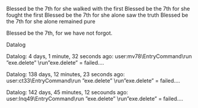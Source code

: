 Blessed be the 7th for she walked with the first
Blessed be the 7th for she fought the first
Blessed be the 7th for she alone saw the truth
Blessed be the 7th for she alone remained pure

Blessed be the 7th, for we have not forgot.

Datalog

Datalog: 4 days, 1 minute, 32 seconds ago:
user:mv78\EntryCommand\run ”exe.delete”
\run”exe.delete” = failed....

Datalog: 138 days, 12 minutes, 23 seconds ago:
user:ct33\EntryCommand\run ”exe.delete”
\run”exe.delete” = failed....

Datalog: 142 days, 45 minutes, 12 secounds ago: 
user:Inq49\EntryCommand\run ”exe.delete”
\run”exe.delete” = failed....